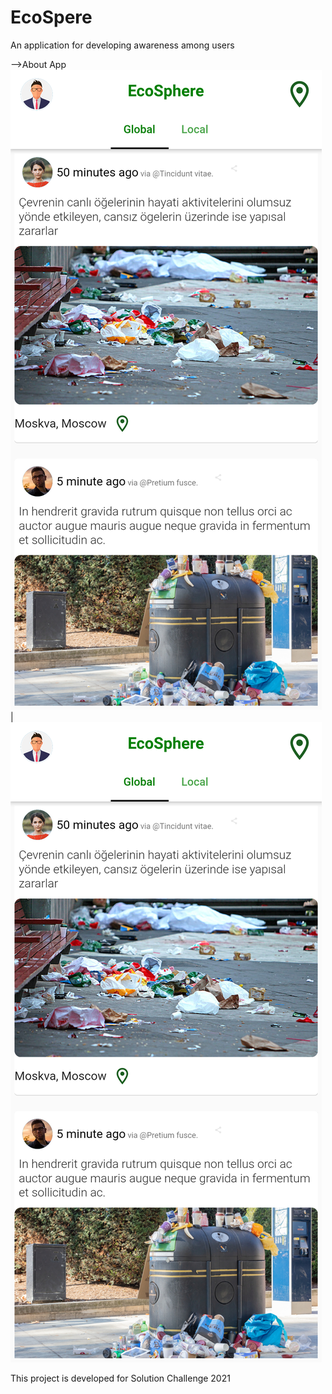 # EcoSpere

An application for developing awareness among users 

-->About App
![alt](img/ss1.png) | ![alt](img/ss1.png)

This project is developed for Solution Challenge 2021

